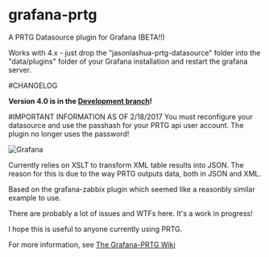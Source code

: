 # grafana-prtg
A PRTG Datasource plugin for Grafana (BETA!!)

Works with 4.x - just drop the "jasonlashua-prtg-datasource" folder into the "data/plugins" folder of your Grafana installation and restart the grafana server.

#CHANGELOG

**Version 4.0 is in the [Development branch](https://github.com/neuralfraud/grafana-prtg/tree/Development)!**

#IMPORTANT INFORMATION AS OF 2/18/2017
You must reconfigure your datasource and use the passhash for your PRTG api user account. The plugin no longer uses the password!

![Grafana](https://neuralfraud.github.io/grafana.png)

Currently relies on XSLT to transform XML table results into JSON. The reason for this is due to the way PRTG outputs data, both in JSON and XML. 

Based on the grafana-zabbix plugin which seemed like a reasonbly similar example to use.

There are probably a lot of issues and WTFs here. It's a work in progress!

I hope this is useful to anyone currently using PRTG.

For more information, see [The Grafana-PRTG Wiki](https://github.com/neuralfraud/grafana-prtg/wiki)


